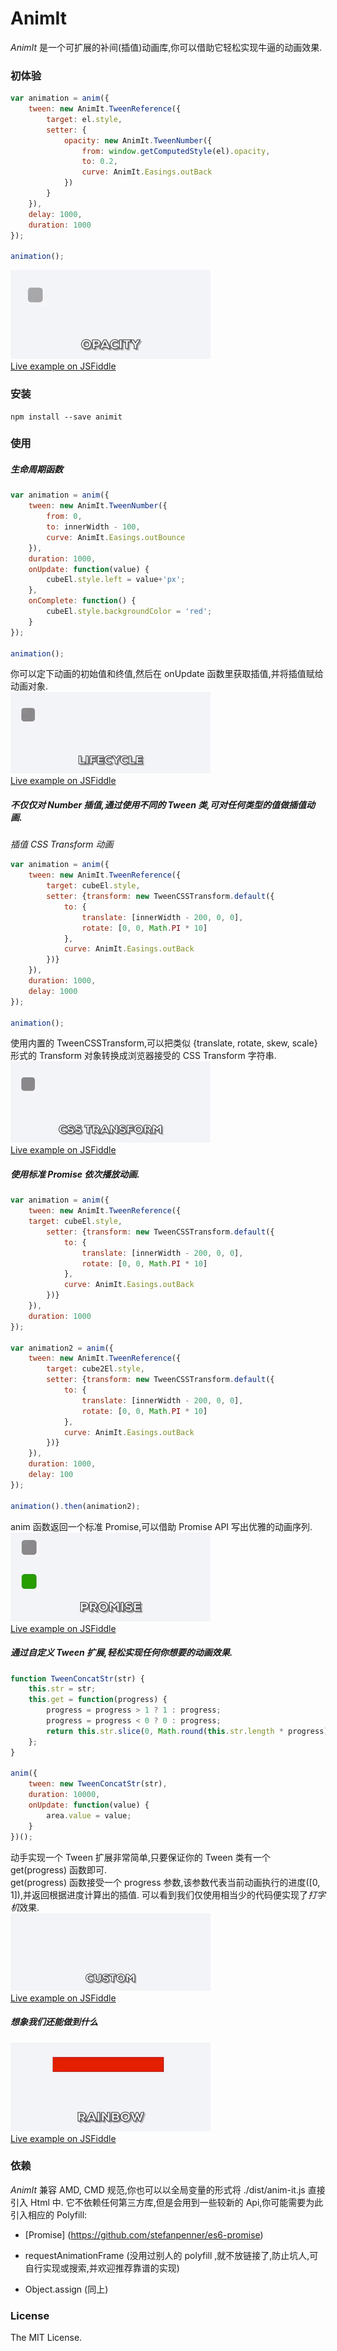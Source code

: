 # AnimIt
*AnimIt* 是一个可扩展的补间(插值)动画库,你可以借助它轻松实现牛逼的动画效果.

### 初体验
```javascript
var animation = anim({
    tween: new AnimIt.TweenReference({
        target: el.style,
        setter: {
            opacity: new AnimIt.TweenNumber({
                from: window.getComputedStyle(el).opacity,
                to: 0.2,
                curve: AnimIt.Easings.outBack
            })
        }
    }),
    delay: 1000,
    duration: 1000
});

animation();
```
![初体验](https://raw.githubusercontent.com/LekongKong/AnimIt/master/examples/demo1.gif)  
[Live example on JSFiddle](https://jsfiddle.net/b1ncer/0tdn6of2/)

### 安装
```
npm install --save animit
```

### 使用
##### 生命周期函数
```javascript
var animation = anim({
    tween: new AnimIt.TweenNumber({
        from: 0,
        to: innerWidth - 100,
        curve: AnimIt.Easings.outBounce
    }),
    duration: 1000,
    onUpdate: function(value) {
        cubeEl.style.left = value+'px';
    },
    onComplete: function() {
        cubeEl.style.backgroundColor = 'red';
    }
});

animation();
```

你可以定下动画的初始值和终值,然后在 onUpdate 函数里获取插值,并将插值赋给动画对象.  
![生命周期](https://raw.githubusercontent.com/LekongKong/AnimIt/master/examples/demo2.gif)  
[Live example on JSFiddle](https://jsfiddle.net/b1ncer/2LLxkfu7/)

##### 不仅仅对 Number 插值,通过使用不同的 Tween 类,可对任何类型的值做插值动画.
*插值 CSS Transform 动画*
```javascript
var animation = anim({
    tween: new AnimIt.TweenReference({
        target: cubeEl.style,
        setter: {transform: new TweenCSSTransform.default({
            to: {
                translate: [innerWidth - 200, 0, 0],
                rotate: [0, 0, Math.PI * 10]
            },
            curve: AnimIt.Easings.outBack
        })}
    }),
    duration: 1000,
    delay: 1000
});

animation();
```

使用内置的 TweenCSSTransform,可以把类似 {translate, rotate, skew, scale} 形式的 Transform 对象转换成浏览器接受的 CSS Transform 字符串.  
![CSS Transform](https://raw.githubusercontent.com/LekongKong/AnimIt/master/examples/demo3.gif)  
[Live example on JSFiddle](https://jsfiddle.net/b1ncer/a313x1yb/)

##### 使用标准 Promise 依次播放动画.
```javascript
var animation = anim({
    tween: new AnimIt.TweenReference({
    target: cubeEl.style,
        setter: {transform: new TweenCSSTransform.default({
            to: {
                translate: [innerWidth - 200, 0, 0],
                rotate: [0, 0, Math.PI * 10]
            },
            curve: AnimIt.Easings.outBack
        })}
    }),
    duration: 1000
});

var animation2 = anim({
    tween: new AnimIt.TweenReference({
        target: cube2El.style,
        setter: {transform: new TweenCSSTransform.default({
            to: {
                translate: [innerWidth - 200, 0, 0],
                rotate: [0, 0, Math.PI * 10]
            },
            curve: AnimIt.Easings.outBack
        })}
    }),
    duration: 1000,
    delay: 100
});

animation().then(animation2);
```

anim 函数返回一个标准 Promise,可以借助 Promise API 写出优雅的动画序列.  
![Promise](https://raw.githubusercontent.com/LekongKong/AnimIt/master/examples/demo4.gif)  
[Live example on JSFiddle](https://jsfiddle.net/b1ncer/qeqrcnb2/)

##### 通过自定义 Tween 扩展,轻松实现任何你想要的动画效果.
```javascript
function TweenConcatStr(str) {
    this.str = str;
    this.get = function(progress) {
        progress = progress > 1 ? 1 : progress;
        progress = progress < 0 ? 0 : progress;
        return this.str.slice(0, Math.round(this.str.length * progress));
    };
}

anim({
    tween: new TweenConcatStr(str),
    duration: 10000,
    onUpdate: function(value) {
        area.value = value;
    }
})();
```

动手实现一个 Tween 扩展非常简单,只要保证你的 Tween 类有一个 get(progress) 函数即可.   
get(progress) 函数接受一个 progress 参数,该参数代表当前动画执行的进度([0, 1]),并返回根据进度计算出的插值.
可以看到我们仅使用相当少的代码便实现了*打字机*效果.  
![Custom](https://raw.githubusercontent.com/LekongKong/AnimIt/master/examples/demo5.gif)  
[Live example on JSFiddle](https://jsfiddle.net/b1ncer/98Ljeah4/)

##### 想象我们还能做到什么
![Rainbow](https://raw.githubusercontent.com/LekongKong/AnimIt/master/examples/demo6.gif)  
[Live example on JSFiddle](https://jsfiddle.net/b1ncer/uuhv65dk/)

### 依赖
*AnimIt* 兼容 AMD, CMD 规范,你也可以以全局变量的形式将 ./dist/anim-it.js 直接引入 Html 中.
它不依赖任何第三方库,但是会用到一些较新的 Api,你可能需要为此引入相应的 Polyfill:

* [Promise] (https://github.com/stefanpenner/es6-promise)

* requestAnimationFrame (没用过别人的 polyfill ,就不放链接了,防止坑人,可自行实现或搜索,并欢迎推荐靠谱的实现)

* Object.assign (同上)

### License

The MIT License.
